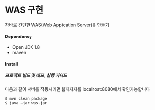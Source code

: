 # WAS 구현

자바로 간단한 WAS(Web Application Server)를 만들기

#### Dependency
* Open JDK 1.8
* maven


#### Install
##### 프로젝트 빌드 및 배포, 실행 가이드
다음과 같이 서버를 작동시키면 웹페지지를 localhost:8080에서 확인가능합니다
```shell
$ mvn clean package
$ java –jar was.jar
```